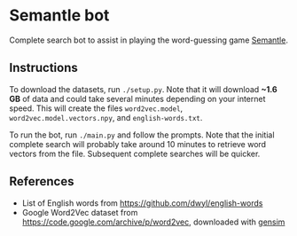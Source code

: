 # Semantle bot

Complete search bot to assist in playing the word-guessing game [Semantle](https://semantle.com/).

## Instructions

To download the datasets, run `./setup.py`. Note that it will download **~1.6 GB** of data and could take several minutes depending on your internet speed. This will create the files `word2vec.model`, `word2vec.model.vectors.npy`, and `english-words.txt`.

To run the bot, run `./main.py` and follow the prompts. Note that the initial complete search will probably take around 10 minutes to retrieve word vectors from the file. Subsequent complete searches will be quicker.

## References

- List of English words from https://github.com/dwyl/english-words
- Google Word2Vec dataset from https://code.google.com/archive/p/word2vec, downloaded with [gensim](https://radimrehurek.com/gensim/models/word2vec.html)
